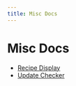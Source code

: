 ```yaml
---
title: Misc Docs
---
```


# Misc Docs

- [Recipe Display](/recipe-display/)
- [Update Checker](/update-checker/)
